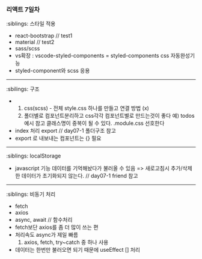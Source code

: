 ### 리액트 7일차

:siblings: 스타일 적용

  - react-bootstrap // test1
  - material // test2
  - sass/scss
  - vs확장 : vscode-styled-components = styled-components css 자동완성기능
  - styled-component와 scss 응용
<hr>
:sbilings: 구조

  - 1. css(scss) - 전체 style.css 하나를 만들고 연결 방법 (x)
    2. 폴더별로 컴포넌트분리하고 css각각 컴포넌트별로 만드는것이 좋다
        예) todos 예시 참고
        클래스명이 중복이 될 수 있다.
        .module.css 선호한다
  - index 처리 export // day07-1 폴더구조 참고
  - export 로 내보내는 컴포넌트는 {} 필요
<hr>
:siblings: localStorage

  - javascript 기능 데이터를 기억해놨다가 불러올 수 있음 => 새로고침시 추가/삭제한 데이터가 초기화되지 않는다. // day07-1 friend 참고
<hr>
:siblings: 비동기 처리

  - fetch
  - axios
  - async, await // 함수처리
  - fetch보단 axios를 좀 더 많이 쓰는 편
  - 처리속도 async가 제일 빠름
    1. axios, fetch, try~catch 중 하나 사용
  - 데이터는 한번만 불러오면 되기 때문에 useEffect [] 처리
  